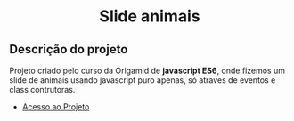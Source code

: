 <h1 align="center"> Slide animais</h1>



## Descrição do projeto

Projeto criado pelo curso da Origamid de <b>javascript ES6</b>, onde fizemos um slide de animais usando javascript puro apenas, só atraves de eventos e class contrutoras.


* [Acesso ao Projeto](https://slide-animais.netlify.app/)